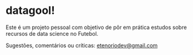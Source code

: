 # datagool!

Este é um projeto pessoal com objetivo de pôr em prática estudos sobre recursos de data science no Futebol.

Sugestões, comentários ou críticas: etenoriodev@gmail.com
